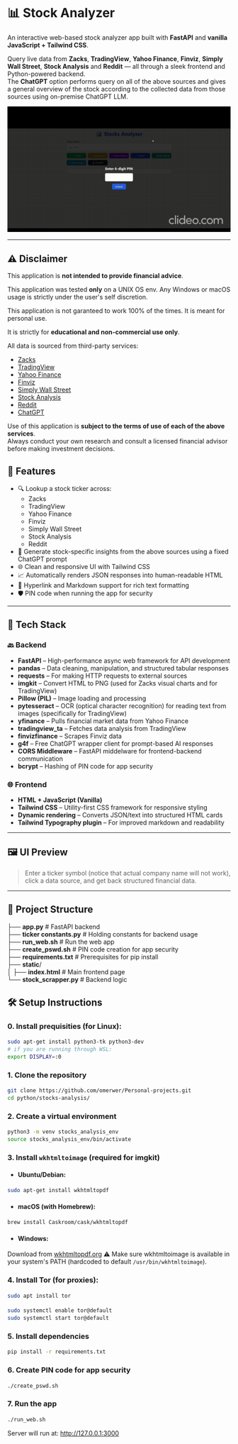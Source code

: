 # 📊 Stock Analyzer

An interactive web-based stock analyzer app built with **FastAPI** and **vanilla JavaScript + Tailwind CSS**.

Query live data from **Zacks**, **TradingView**, **Yahoo Finance**, **Finviz**, **Simply Wall Street**, **Stock Analysis** and **Reddit** — all through a sleek frontend and Python-powered backend.<br/>
The **ChatGPT** option performs query on all of the above sources and gives a general overview of the stock according to the collected data from those sources using on-premise ChatGPT LLM.

![Demo](assets/stocks_app_demo.gif)

---

## ⚠️ Disclaimer

This application is **not intended to provide financial advice**.

This application was tested **only** on a UNIX OS env. Any Windows or macOS usage is strictly under the user's self discretion.

This application is not garanteed to work 100% of the times. It is meant for personal use.

It is strictly for **educational and non-commercial use only**.

All data is sourced from third-party services:

- [Zacks](https://www.zacks.com/)
- [TradingView](https://www.tradingview.com/)
- [Yahoo Finance](https://finance.yahoo.com/)
- [Finviz](https://finviz.com/)
- [Simply Wall Street](https://simplywall.st/?view/)
- [Stock Analysis](https://stockanalysis.com/)
- [Reddit](https://www.reddit.com/)
- [ChatGPT](https://openai.com/)

Use of this application is **subject to the terms of use of each of the above services**.  
Always conduct your own research and consult a licensed financial advisor before making investment decisions.



## 🚀 Features

- 🔍 Lookup a stock ticker across:
  - Zacks
  - TradingView
  - Yahoo Finance
  - Finviz
  - Simply Wall Street
  - Stock Analysis
  - Reddit
- 🧠 Generate stock-specific insights from the above sources using a fixed ChatGPT prompt
- 🌐 Clean and responsive UI with Tailwind CSS
- 📈 Automatically renders JSON responses into human-readable HTML
- 🔗 Hyperlink and Markdown support for rich text formatting
- 🛡️ PIN code when running the app for security

---

## 🧩 Tech Stack

### 🔙 Backend

- **FastAPI** – High-performance async web framework for API development
- **pandas** – Data cleaning, manipulation, and structured tabular responses
- **requests** – For making HTTP requests to external sources
- **imgkit** – Convert HTML to PNG (used for Zacks visual charts and for TradingView)
- **Pillow (PIL)** – Image loading and processing
- **pytesseract** – OCR (optical character recognition) for reading text from images (specifically for TradingView)
- **yfinance** – Pulls financial market data from Yahoo Finance
- **tradingview_ta** – Fetches data analysis from TradingView
- **finvizfinance** – Scrapes Finviz data
- **g4f** – Free ChatGPT wrapper client for prompt-based AI responses
- **CORS Middleware** – FastAPI middelware for frontend-backend communication
- **bcrypt** – Hashing of PIN code for app security

### 🌐 Frontend

- **HTML + JavaScript (Vanilla)**
- **Tailwind CSS** – Utility-first CSS framework for responsive styling
- **Dynamic rendering** – Converts JSON/text into structured HTML cards
- **Tailwind Typography plugin** – For improved markdown and readability

---

## 🖼️ UI Preview

> Enter a ticker symbol (notice that actual company name will not work), click a data source, and get back structured financial data.

---

## 📁 Project Structure

├── **app.py** # FastAPI backend </br>
├── **ticker constants.py** # Holding constants for backend usage </br>
├── **run_web.sh** # Run the web app </br>
├── **create_pswd.sh** # PIN code creation for app security </br>
├── **requirements.txt** # Prerequisites for pip install </br>
├── **static**/</br>
│ ├── **index.html** # Main frontend page </br>
└── **stock_scrapper.py** # Backend logic </br>

## 🛠️ Setup Instructions

### 0. Install prequisities (for Linux):
```bash
sudo apt-get install python3-tk python3-dev
# if you are running through WSL:
export DISPLAY=:0
```

### 1. Clone the repository
```bash
git clone https://github.com/omerwer/Personal-projects.git
cd python/stocks-analysis/
```

### 2. Create a virtual environment
```bash
python3 -m venv stocks_analysis_env
source stocks_analysis_env/bin/activate
```

### 3. Install `wkhtmltoimage` (required for imgkit)
* #### Ubuntu/Debian:
```bash
sudo apt-get install wkhtmltopdf
```
* #### macOS (with Homebrew):
```bash
brew install Caskroom/cask/wkhtmltopdf
```
* #### Windows:
Download from [wkhtmltopdf.org](https://wkhtmltopdf.org/downloads.html)
⚠️ Make sure wkhtmltoimage is available in your system's PATH (hardcoded to default `/usr/bin/wkhtmltoimage`).

### 4. Install Tor (for proxies):
```bash
sudo apt install tor

sudo systemctl enable tor@default
sudo systemctl start tor@default
```


### 5. Install dependencies
```bash
pip install -r requirements.txt
```

### 6. Create PIN code for app security
```bash
./create_pswd.sh
```

### 7. Run the app
```bash
./run_web.sh
```

Server will run at: http://127.0.0.1:3000

